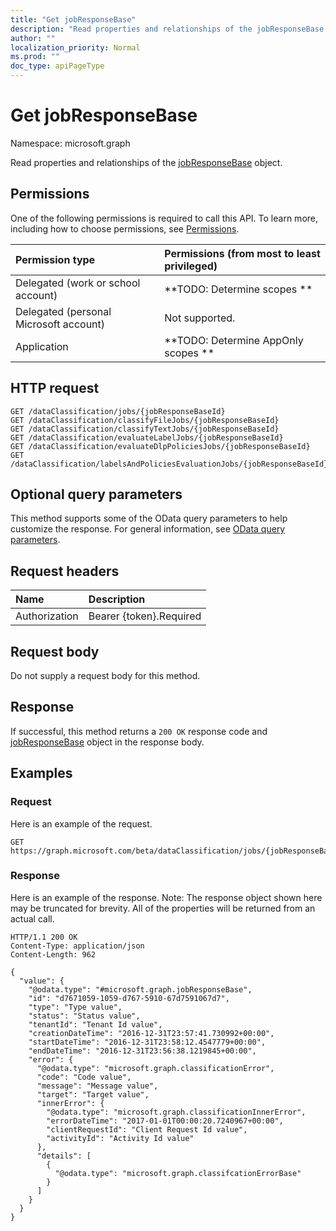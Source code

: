```yaml
---
title: "Get jobResponseBase"
description: "Read properties and relationships of the jobResponseBase object."
author: ""
localization_priority: Normal
ms.prod: ""
doc_type: apiPageType
---
```


# Get jobResponseBase

Namespace: microsoft.graph

Read properties and relationships of the [jobResponseBase](../resources/jobresponsebase.md) object.

## Permissions
One of the following permissions is required to call this API. To learn more, including how to choose permissions, see [Permissions](/concepts/permissions-reference.md).

|Permission type|Permissions (from most to least privileged)|
|:---|:---|
|Delegated (work or school account)|**TODO: Determine scopes **|
|Delegated (personal Microsoft account)|Not supported.|
|Application|**TODO: Determine AppOnly scopes **|

## HTTP request
<!-- {
  "blockType": "ignored"
}
-->
``` http
GET /dataClassification/jobs/{jobResponseBaseId}
GET /dataClassification/classifyFileJobs/{jobResponseBaseId}
GET /dataClassification/classifyTextJobs/{jobResponseBaseId}
GET /dataClassification/evaluateLabelJobs/{jobResponseBaseId}
GET /dataClassification/evaluateDlpPoliciesJobs/{jobResponseBaseId}
GET /dataClassification/labelsAndPoliciesEvaluationJobs/{jobResponseBaseId}
```

## Optional query parameters
This method supports some of the OData query parameters to help customize the response. For general information, see [OData query parameters](/graph/query-parameters).

## Request headers
|Name|Description|
|:---|:---|
|Authorization|Bearer {token}.Required|

## Request body
Do not supply a request body for this method.

## Response
If successful, this method returns a `200 OK` response code and [jobResponseBase](../resources/jobresponsebase.md) object in the response body.

## Examples

### Request
Here is an example of the request.
<!-- {
  "blockType": "request",
  "name": "get_jobresponsebase"
}
-->
``` http
GET https://graph.microsoft.com/beta/dataClassification/jobs/{jobResponseBaseId}
```

### Response
Here is an example of the response. Note: The response object shown here may be truncated for brevity. All of the properties will be returned from an actual call.
<!-- {
  "blockType": "response",
  "truncated": true,
  "@odata.type": "microsoft.graph.jobResponseBase"
}
-->
``` http
HTTP/1.1 200 OK
Content-Type: application/json
Content-Length: 962

{
  "value": {
    "@odata.type": "#microsoft.graph.jobResponseBase",
    "id": "d7671059-1059-d767-5910-67d7591067d7",
    "type": "Type value",
    "status": "Status value",
    "tenantId": "Tenant Id value",
    "creationDateTime": "2016-12-31T23:57:41.730992+00:00",
    "startDateTime": "2016-12-31T23:58:12.4547779+00:00",
    "endDateTime": "2016-12-31T23:56:38.1219845+00:00",
    "error": {
      "@odata.type": "microsoft.graph.classificationError",
      "code": "Code value",
      "message": "Message value",
      "target": "Target value",
      "innerError": {
        "@odata.type": "microsoft.graph.classificationInnerError",
        "errorDateTime": "2017-01-01T00:00:20.7240967+00:00",
        "clientRequestId": "Client Request Id value",
        "activityId": "Activity Id value"
      },
      "details": [
        {
          "@odata.type": "microsoft.graph.classifcationErrorBase"
        }
      ]
    }
  }
}
```

